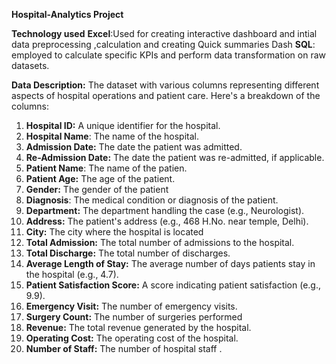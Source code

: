 **Hospital-Analytics Project**

**Technology used** 
**Excel**:Used for creating interactive dashboard and intial data preprocessing ,calculation and creating Quick summaries Dash
**SQL**: employed to calculate specific KPIs and perform data transformation on raw datasets.



**Data Description:** The dataset with various columns representing different aspects of hospital operations and patient care. Here's a breakdown of the columns:

1. **Hospital ID:** A unique identifier for the hospital.
2. **Hospital Name**: The name of the hospital.
3. **Admission Date:** The date the patient was admitted.
4. **Re-Admission Date:** The date the patient was re-admitted, if applicable.
5. **Patient Name**: The name of the patien.
6. **Patient Age:** The age of the patient.
7. **Gender:** The gender of the patient
8. **Diagnosis**: The medical condition or diagnosis of the patient.
9. **Department:** The department handling the case (e.g., Neurologist).
10. **Address:** The patient's address (e.g., 468 H.No. near temple, Delhi).
11. **City:** The city where the hospital is located 
12. **Total Admission:** The total number of admissions to the hospital.
13. **Total Discharge:** The total number of discharges.
14. **Average Length of Stay:** The average number of days patients stay in the hospital (e.g., 4.7).
15. **Patient Satisfaction Score:** A score indicating patient satisfaction (e.g., 9.9).
16. **Emergency Visit:** The number of emergency visits.
17. **Surgery Count:** The number of surgeries performed 
18. **Revenue:** The total revenue generated by the hospital.
19. **Operating Cost:** The operating cost of the hospital.
20. **Number of Staff:** The number of hospital staff .
